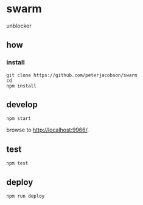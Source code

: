 
# swarm

unblocker

## how

### install

```
git clone https://github.com/peterjacobson/swarm
cd 
npm install
```

## develop

```
npm start
```

browse to <http://localhost:9966/>.

## test

```
npm test
```

## deploy

```
npm run deploy
```
